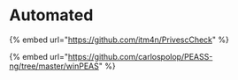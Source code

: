 # Automated

{% embed url="https://github.com/itm4n/PrivescCheck" %}

{% embed url="https://github.com/carlospolop/PEASS-ng/tree/master/winPEAS" %}
